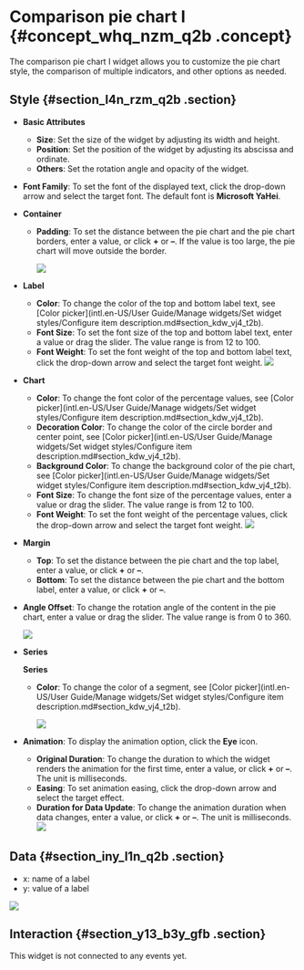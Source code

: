 # Comparison pie chart I {#concept_whq_nzm_q2b .concept}

The comparison pie chart I widget allows you to customize the pie chart style, the comparison of multiple indicators, and other options as needed.

## Style {#section_l4n_rzm_q2b .section}

-   **Basic Attributes**

    -   **Size**: Set the size of the widget by adjusting its width and height.
    -   **Position**: Set the position of the widget by adjusting its abscissa and ordinate.
    -   **Others**: Set the rotation angle and opacity of the widget.

-   **Font Family**: To set the font of the displayed text, click the drop-down arrow and select the target font. The default font is **Microsoft YaHei**.
-   **Container**
    -   **Padding**: To set the distance between the pie chart and the pie chart borders, enter a value, or click **+** or **–**. If the value is too large, the pie chart will move outside the border.

        ![](http://static-aliyun-doc.oss-cn-hangzhou.aliyuncs.com/assets/img/16966/15580842119444_en-US.png)

-   **Label**

    -   **Color**: To change the color of the top and bottom label text, see [Color picker](intl.en-US/User Guide/Manage widgets/Set widget styles/Configure item description.md#section_kdw_vj4_t2b).
    -   **Font Size**: To set the font size of the top and bottom label text, enter a value or drag the slider. The value range is from 12 to 100.
    -   **Font Weight**: To set the font weight of the top and bottom label text, click the drop-down arrow and select the target font weight.
    ![](http://static-aliyun-doc.oss-cn-hangzhou.aliyuncs.com/assets/img/16966/15580842119445_en-US.png)

-   **Chart**

    -   **Color**: To change the font color of the percentage values, see [Color picker](intl.en-US/User Guide/Manage widgets/Set widget styles/Configure item description.md#section_kdw_vj4_t2b).
    -   **Decoration Color**: To change the color of the circle border and center point, see [Color picker](intl.en-US/User Guide/Manage widgets/Set widget styles/Configure item description.md#section_kdw_vj4_t2b).
    -   **Background Color**: To change the background color of the pie chart, see [Color picker](intl.en-US/User Guide/Manage widgets/Set widget styles/Configure item description.md#section_kdw_vj4_t2b).
    -   **Font Size**: To change the font size of the percentage values, enter a value or drag the slider. The value range is from 12 to 100.
    -   **Font Weight**: To set the font weight of the percentage values, click the drop-down arrow and select the target font weight.
    ![](http://static-aliyun-doc.oss-cn-hangzhou.aliyuncs.com/assets/img/16966/15580842119446_en-US.png)

-   **Margin**
    -   **Top**: To set the distance between the pie chart and the top label, enter a value, or click **+** or **–**.
    -   **Bottom**: To set the distance between the pie chart and the bottom label, enter a value, or click **+** or **–**.
-   **Angle Offset**: To change the rotation angle of the content in the pie chart, enter a value or drag the slider. The value range is from 0 to 360.

    ![](http://static-aliyun-doc.oss-cn-hangzhou.aliyuncs.com/assets/img/16966/15580842119447_en-US.png)

-   **Series**

    **Series**

    -   **Color**: To change the color of a segment, see [Color picker](intl.en-US/User Guide/Manage widgets/Set widget styles/Configure item description.md#section_kdw_vj4_t2b).

        ![](http://static-aliyun-doc.oss-cn-hangzhou.aliyuncs.com/assets/img/16966/15580842119448_en-US.png)

-   **Animation**: To display the animation option, click the **Eye** icon.

    -   **Original Duration**: To change the duration to which the widget renders the animation for the first time, enter a value, or click **+** or **–**. The unit is milliseconds.
    -   **Easing**: To set animation easing, click the drop-down arrow and select the target effect.
    -   **Duration for Data Update**: To change the animation duration when data changes, enter a value, or click **+** or **–**. The unit is milliseconds.
    ![](http://static-aliyun-doc.oss-cn-hangzhou.aliyuncs.com/assets/img/16966/155808421114377_en-US.png)


## Data {#section_iny_l1n_q2b .section}

-   x: name of a label
-   y: value of a label

![](http://static-aliyun-doc.oss-cn-hangzhou.aliyuncs.com/assets/img/16966/15580842119450_en-US.png)

## Interaction {#section_y13_b3y_gfb .section}

This widget is not connected to any events yet.

